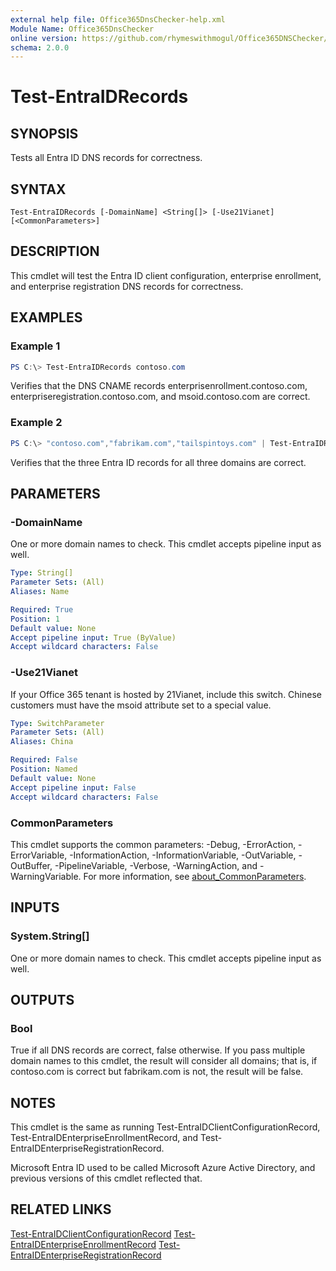 ```yaml
---
external help file: Office365DnsChecker-help.xml
Module Name: Office365DnsChecker
online version: https://github.com/rhymeswithmogul/Office365DNSChecker/blob/main/man/en-US/Test-EntraIDRecords.md
schema: 2.0.0
---
```


# Test-EntraIDRecords

## SYNOPSIS
Tests all Entra ID DNS records for correctness.

## SYNTAX

```
Test-EntraIDRecords [-DomainName] <String[]> [-Use21Vianet] [<CommonParameters>]
```

## DESCRIPTION
This cmdlet will test the Entra ID client configuration, enterprise enrollment, and enterprise registration DNS records for correctness.

## EXAMPLES

### Example 1
```powershell
PS C:\> Test-EntraIDRecords contoso.com
```

Verifies that the DNS CNAME records enterprisenrollment.contoso.com, enterpriseregistration.contoso.com, and msoid.contoso.com are correct.

### Example 2
```powershell
PS C:\> "contoso.com","fabrikam.com","tailspintoys.com" | Test-EntraIDRecords
```

Verifies that the three Entra ID records for all three domains are correct.

## PARAMETERS

### -DomainName
One or more domain names to check.  This cmdlet accepts pipeline input as well.

```yaml
Type: String[]
Parameter Sets: (All)
Aliases: Name

Required: True
Position: 1
Default value: None
Accept pipeline input: True (ByValue)
Accept wildcard characters: False
```

### -Use21Vianet
If your Office 365 tenant is hosted by 21Vianet, include this switch.  Chinese customers must have the msoid attribute set to a special value.

```yaml
Type: SwitchParameter
Parameter Sets: (All)
Aliases: China

Required: False
Position: Named
Default value: None
Accept pipeline input: False
Accept wildcard characters: False
```

### CommonParameters
This cmdlet supports the common parameters: -Debug, -ErrorAction, -ErrorVariable, -InformationAction, -InformationVariable, -OutVariable, -OutBuffer, -PipelineVariable, -Verbose, -WarningAction, and -WarningVariable. For more information, see [about_CommonParameters](http://go.microsoft.com/fwlink/?LinkID=113216).

## INPUTS

### System.String[]
One or more domain names to check.  This cmdlet accepts pipeline input as well.

## OUTPUTS

### Bool
True if all DNS records are correct, false otherwise.  If you pass multiple domain names to this cmdlet, the result will consider all domains;  that is, if contoso.com is correct but fabrikam.com is not, the result will be false.

## NOTES
This cmdlet is the same as running Test-EntraIDClientConfigurationRecord, Test-EntraIDEnterpriseEnrollmentRecord, and Test-EntraIDEnterpriseRegistrationRecord.

Microsoft Entra ID used to be called Microsoft Azure Active Directory, and previous versions of this cmdlet reflected that.

## RELATED LINKS

[Test-EntraIDClientConfigurationRecord]()
[Test-EntraIDEnterpriseEnrollmentRecord]()
[Test-EntraIDEnterpriseRegistrationRecord]()